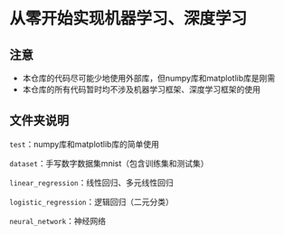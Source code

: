 # 从零开始实现机器学习、深度学习

## 注意

- 本仓库的代码尽可能少地使用外部库，但numpy库和matplotlib库是刚需
- 本仓库的所有代码暂时均不涉及机器学习框架、深度学习框架的使用

## 文件夹说明

`test`：numpy库和matplotlib库的简单使用

`dataset`：手写数字数据集mnist（包含训练集和测试集）

`linear_regression`：线性回归、多元线性回归

`logistic_regression`：逻辑回归（二元分类）

`neural_network`：神经网络